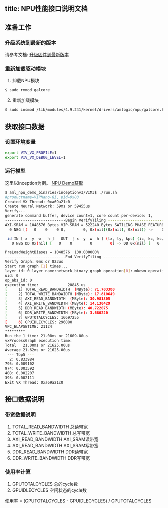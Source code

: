 title: NPU性能接口说明文档
---

## 准备工作

### 升级系统到最新的版本

请参考文档: [升级固件到最新版本](/linux/zh-cn/vim3/HowToUpgradeTheSystem)

### 重新加载驱动模块

1. 卸载NPU模块

```sh
$ sudo rmmod galcore
```

2. 重新加载模块

```sh
$ sudo insmod /lib/modules/4.9.241/kernel/drivers/amlogic/npu/galcore.ko gpuProfiler=1 showArgs=1
```

## 获取接口数据

### 设置环境变量

```sh
export VIV_VX_PROFILE=1
export VIV_VX_DEBUG_LEVEL=1
```
### 运行模型

这里以inception为例。 [NPU Demo获取](/linux/zh-cn/vim3/HowToRunNPUDemo.html)

```sh
$ aml_npu_demo_binaries/inceptionv3/VIM3$ ./run.sh
#productname=VIPNano-QI, pid=0x88
Created VX Thread: 0xa69a21c0
Create Neural Network: 59ms or 59455us
Verify...
generate command buffer, device count=1, core count per-device: 1,
---------------------------Begin VerifyTiling -------------------------
AXI-SRAM = 1048576 Bytes VIP-SRAM = 522240 Bytes SWTILING_PHASE_FEATURES[1, 1, 0]
  0 NBG [(   0    0    0 0,        0, 0x(nil)(0x(nil), 0x(nil)) ->    0    0    0 0,        0, 0x(nil)(0x(nil), 0x(nil))) k(0 0    0,        0) pad(0 0) pool(0 0, 0 0)]

 id IN [ x  y  w   h ]   OUT  [ x  y  w  h ] (tx, ty, kpc) (ic, kc, kc/ks, ks/eks, kernel_type)
   0 NBG DD 0x(nil) [   0    0        0        0] -> DD 0x(nil) [   0    0        0        0] (  0,   0,   0) (       0,        0, 0.000000%, 0.000000%, NONE)

PreLoadWeightBiases = 1048576  100.000000%
---------------------------End VerifyTiling -------------------------
Verify Graph: 0ms or 823us
Start run graph [1] times...
layer id: 0 layer name:network_binary_graph operation[0]:unkown operation type target:unkown operation target.
uid: 0
op_abs_id: 0
execution time:             20845 us
[     1] TOTAL_READ_BANDWIDTH  (MByte): 71.703380
[     2] TOTAL_WRITE_BANDWIDTH (MByte): 17.810649
[     3] AXI_READ_BANDWIDTH  (MByte): 30.981305
[     4] AXI_WRITE_BANDWIDTH (MByte): 14.130429
[     5] DDR_READ_BANDWIDTH (MByte): 40.722075
[     6] DDR_WRITE_BANDWIDTH (MByte): 3.680220
[     7] GPUTOTALCYCLES: 16697255
[     8] GPUIDLECYCLES: 296080
VPC_ELAPSETIME: 21124
*********
Run the 1 time: 21.00ms or 21609.00us
vxProcessGraph execution time:
Total   21.00ms or 21625.00us
Average 21.62ms or 21625.00us
 --- Top5 ---
  2: 0.833984
795: 0.009102
974: 0.003592
408: 0.002207
393: 0.002111
Exit VX Thread: 0xa69a21c0
```
## 接口数据说明

### 带宽数据说明

1. TOTAL_READ_BANDWIDTH 总读带宽
2. TOTAL_WRITE_BANDWIDTH 总写带宽
3. AXI_READ_BANDWIDTH AXI_SRAM读带宽
4. AXI_READ_BANDWIDTH AXI_SRAM写带宽
5. DDR_READ_BANDWIDTH DDR读带宽
6. DDR_WRITE_BANDWIDTH DDR写带宽

### 使用率计算

1. GPUTOTALCYCLES 总的cycle数
2. GPUIDLECYCLES 空闲状态的cycle数

使用率 = (GPUTOTALCYCLES - GPUIDLECYCLES) / GPUTOTALCYCLES

